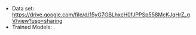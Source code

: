 - Data set: https://drive.google.com/file/d/15yG7GBLhxcH0fJPPSp558McKJqHrZ_gV/view?usp=sharing
- Trained Models: [](https://drive.google.com/drive/folders/1uByRLCIrcQH8bLKF7D23RBaXNI3bty8m?usp=sharing).
